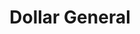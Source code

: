 ---
title: "Dollar General"
url: /siloam-springs/dollar-general-cheri-whitlock-drive/
shop: variety store
---